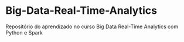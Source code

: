 # Big-Data-Real-Time-Analytics
Repositório do aprendizado no curso Big Data Real-Time Analytics com Python e Spark
